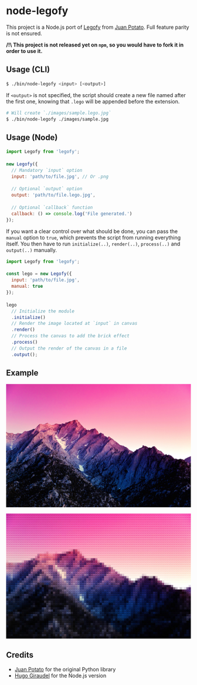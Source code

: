 # node-legofy

This project is a Node.js port of [Legofy](https://github.com/JuanPotato/Legofy) from [Juan Potato](https://github.com/JuanPotato). Full feature parity is not ensured.

**/!\ This project is not released yet on `npm`, so you would have to fork it in order to use it.**

## Usage (CLI)

```sh
$ ./bin/node-legofy <input> [<output>]
```

If `<output>` is not specified, the script should create a new file named after the first one, knowing that `.lego` will be appended before the extension.

```sh
# Will create `./images/sample.lego.jpg`
$ ./bin/node-legofy ./images/sample.jpg
```

## Usage (Node)

```js
import Legofy from 'legofy';

new Legofy({
  // Mandatory `input` option
  input: 'path/to/file.jpg', // Or .png

  // Optional `output` option
  output: 'path/to/file.lego.jpg',

  // Optional `callback` function
  callback: () => console.log('File generated.')
});
```

If you want a clear control over what should be done, you can pass the `manual` option to `true`, which prevents the script from running everything itself. You then have to run `initialize(..)`, `render(..)`, `process(..)` and `output(..)` manually.

```js
import Legofy from 'legofy';

const lego = new Legofy({
  input: 'path/to/file.jpg',
  manual: true
});

lego
  // Initialize the module
  .initialize()
  // Render the image located at `input` in canvas
  .render()
  // Process the canvas to add the brick effect
  .process()
  // Output the render of the canvas in a file
  .output();
```

## Example

![Initial image](https://raw.githubusercontent.com/HugoGiraudel/node-legofy/master/images/sample.jpg)

![Processed image](https://raw.githubusercontent.com/HugoGiraudel/node-legofy/master/images/sample.lego.jpg)

## Credits

* [Juan Potato](https://github.com/JuanPotato) for the original Python library
* [Hugo Giraudel](https://twitter.com/HugoGiraudel) for the Node.js version

